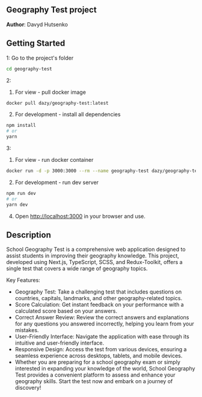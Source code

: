 ## Geography Test project
**Author**: Davyd Hutsenko

## Getting Started

1: Go to the project's folder

```bash
cd geography-test
```

2:

1) For view - pull docker image   

```bash
docker pull dazy/geography-test:latest
```

2) For development - install all dependencies

```bash
npm install
# or
yarn
```

3:

1) For view - run docker container

```bash
docker run -d -p 3000:3000 --rm --name geography-test dazy/geography-test
```

2) For development - run dev server

```bash
npm run dev
# or
yarn dev
```

4) Open [http://localhost:3000](http://localhost:3000) in your browser and use.

## Description

School Geography Test is a comprehensive web application designed to assist students in improving their geography knowledge. This project, developed using Next.js, TypeScript, SCSS, and Redux-Toolkit, offers a single test that covers a wide range of geography topics.

Key Features:

* Geography Test: Take a challenging test that includes questions on countries, capitals, landmarks, and other geography-related topics.
* Score Calculation: Get instant feedback on your performance with a calculated score based on your answers.
* Correct Answer Review: Review the correct answers and explanations for any questions you answered incorrectly, helping you learn from your mistakes.
* User-Friendly Interface: Navigate the application with ease through its intuitive and user-friendly interface.
* Responsive Design: Access the test from various devices, ensuring a seamless experience across desktops, tablets, and mobile devices.
* Whether you are preparing for a school geography exam or simply interested in expanding your knowledge of the world, School Geography Test provides a convenient platform to assess and enhance your geography skills. Start the test now and embark on a journey of discovery!
